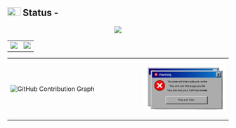 ## <img src='https://user-images.githubusercontent.com/74038190/206662607-d9e7591e-bbf9-42f9-9386-29efc927bc16.gif' width="30" height="20px" >  Status - 
<p align="center">
  <img src="https://skillicons.dev/icons?i=js,react,nodejs,mongodb,java,express,tailwind,arch,neovim,cpp,c," />
</p>

<table>
  <tr>
    <td>
      <img src="https://github-readme-stats.vercel.app/api?username=kush1jpeg&show_icons=true&theme=tokyonight" width="500px"/>
    </td>
    <td>
      <img src="https://github-readme-stats.vercel.app/api/top-langs/?username=kush1jpeg&theme=tokyonight&border=true&include_all_commits=true&count_private=true&layout=compact" width="445px"/>
    </td>
  </tr>
</table>

<table>
  <tr>
    <td width="60%">
      <p >
  <img src="https://github-readme-activity-graph.vercel.app/graph?username=kush1jpeg&bg_color=1a1b27&color=70a5fd&line=bf91f3&point=38bdae&area=true&hide_border=true" alt="GitHub Contribution Graph" />
</p>
    </td>
    <td>
 <p align="center" >
  <img src="./fight.png" width="100%" alt="Fight Club img">
</p>
    </td>
  </tr>
</table>



